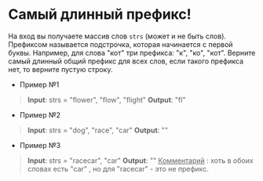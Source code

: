  # Самый длинный префикс!


На вход вы получаете массив слов `strs` (может и не быть слов). Префиксом называется подстрочка, которая начинается с первой буквы. Например, для слова "кот" три префикса: "к", "ко", "кот".
Верните самый длинный общий префикс для всех слов, если такого префикса нет, то верните пустую строку.


* Пример №1
> **Input**: strs = "flower", "flow", "flight"
> **Output**: "fl"

* Пример №2
> **Input**: strs = "dog", "race", "car"
> **Output**: ""


* Пример №3
> **Input**: strs = "racecar", "car"
> **Output**: ""
<u>Комментарий</u> : хоть в обоих словах есть "car" , но для "racecar" - это не префикс.

